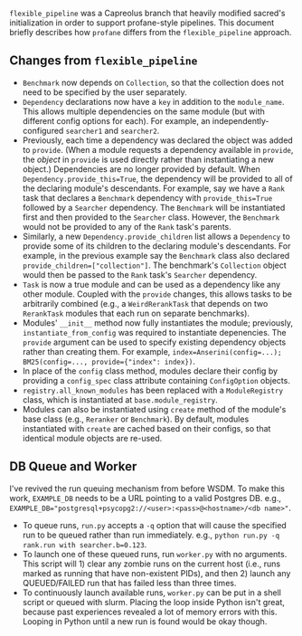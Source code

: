 `flexible_pipeline` was a Capreolus branch that heavily modified sacred's initialization in order to support profane-style pipelines. This document briefly describes how `profane` differs from the `flexible_pipeline` approach.

## Changes from `flexible_pipeline`
- `Benchmark` now depends on `Collection`, so that the collection does not need to be specified by the user separately.
- `Dependency` declarations now have a `key` in addition to the `module_name`. This allows multiple dependencies on the same module (but with different config options for each). For example, an independently-configured `searcher1` and `searcher2`.
- Previously, each time a dependency was declared the object was added to `provide`. (When a module requests a dependency available in `provide`, the *object* in `provide` is used directly rather than instantiating a new object.) Dependencies are no longer provided by default. When `Dependency.provide_this=True`, the dependency will be provided to all of the declaring module's descendants. For example, say we have a `Rank` task that declares a `Benchmark` dependency with `provide_this=True` followed by a `Searcher` dependency. The `Benchmark` will be instantiated first and then provided to the `Searcher` class. However, the `Benchmark` would not be provided to any of the `Rank` task's parents.
- Similarly, a new `Dependency.provide_children` list allows a `Dependency` to provide some of its children to the declaring module's descendants. For example, in the previous example say the `Benchmark` class also declared `provide_children=["collection"]`. The benchmark's `Collection` object would then be passed to the `Rank` task's `Searcher` dependency.
- `Task` is now a true module and can be used as a dependency like any other module. Coupled with the `provide` changes, this allows tasks to be arbitrarily combined (e.g., a `WeirdRerankTask` that depends on two `RerankTask` modules that each run on separate benchmarks).
- Modules' `__init__` method now fully instantiates the module; previously, `instantiate_from_config` was required to instantiate depenencies. The `provide` argument can be used to specify existing dependency objects rather than creating them. For example, `index=Anserini(config=...); BM25(config=..., provide={"index": index})`.
- In place of the `config` class method, modules declare their config by providing a `config_spec` class attribute containing `ConfigOption` objects. 
- `registry.all_known_modules` has been replaced with a `ModuleRegistry` class, which is instantiated at `base.module_registry`.
- Modules can also be instantiated using `create` method of the module's base class (e.g., `Reranker` or `Benchmark`). By default, modules instantiated with `create` are cached based on their configs, so that identical module objects are re-used.

## DB Queue and Worker
I've revived the run queuing mechanism from before WSDM. To make this work, `EXAMPLE_DB` needs to be a URL pointing to a valid Postgres DB. e.g., `EXAMPLE_DB="postgresql+psycopg2://<user>:<pass>@<hostname>/<db name>"`.
- To queue runs, `run.py` accepts a `-q` option that will cause the specified run to be queued rather than run immediately. e.g., `python run.py -q rank.run with searcher.b=0.123`.
- To launch one of these queued runs, run `worker.py` with no arguments. This script will 1) clear any zombie runs on the current host (i.e., runs marked as running that have non-existent PIDs), and then 2) launch any QUEUED/FAILED run that has failed less than three times.
- To continuously launch available runs, `worker.py` can be put in a shell script or queued with slurm. Placing the loop inside Python isn't great, because past experiences revealed a lot of memory errors with this. Looping in Python until a new run is found would be okay though.
